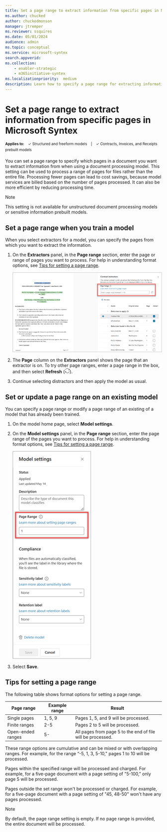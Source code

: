 ```yaml
---
title: Set a page range to extract information from specific pages in Microsoft Syntex
ms.author: chucked
author: chuckedmonson
manager: jtremper
ms.reviewer: ssquires
ms.date: 05/01/2024
audience: admin
ms.topic: conceptual
ms.service: microsoft-syntex
search.appverid: 
ms.collection: 
    - enabler-strategic
    - m365initiative-syntex
ms.localizationpriority:  medium
description: Learn how to specify a page range for extracting information from documents in a SharePoint document library with Microsoft Syntex.
---
```


# Set a page range to extract information from specific pages in Microsoft Syntex

<sup>**Applies to:**  &ensp; &#10003; Structured and freeform models &ensp; | &ensp; &#10003; Contracts, Invoices, and Receipts prebuilt models</sup>

You can set a page range to specify which pages in a document you want to extract information from when using a document processing model. This setting can be used to process a range of pages for files rather than the entire file. Processing fewer pages can lead to cost savings, because model services are billed based on the number of pages processed. It can also be more efficient by reducing processing time.

> [!NOTE]
> This setting is not available for unstructured document processing models or sensitive information prebuilt models.

## Set a page range when you train a model

When you select extractors for a model, you can specify the pages from which you want to extract the information.

1. On the **Extractors** panel, in the **Page range** section, enter the page or range of pages you want to process. For help in understanding format options, see [Tips for setting a page range](#tips-for-setting-a-page-range).

    ![Screenshot of the Extractors panel showing the Page range option.](../media/content-understanding/page-range-extractors-panel.png)

2. The **Page** column on the **Extractors** panel shows the page that an extractor is on. To try other page ranges, enter a page range in the box, and then select **Refresh** (![Screenshot of the Refresh icon.](../media/content-understanding/refresh-icon.png)).

3. Continue selecting distractors and then apply the model as usual.

## Set or update a page range on an existing model

You can specify a page range or modify a page range of an existing of a model that has already been trained.

1. On the model home page, select **Model settings**.

2. On the **Model settings** panel, in the **Page range** section, enter the page range of the pages you want to process. For help in understanding format options, see [Tips for setting a page range](#tips-for-setting-a-page-range).

    ![Screenshot of the Model settings panel showing the Page range option.](../media/content-understanding/page-range-model-settings.png)

3. Select **Save**.

## Tips for setting a page range

The following table shows format options for setting a page range.

|Page range  |Example range  |Result  |
|---------|---------|---------|
|Single pages    | 1, 5, 9        | Pages 1, 5, and 9 will be processed.  |
|Finite ranges     | 2-5       | Pages 2 to 5 will be processed.  |
|Open-ended ranges    | 5-      | All pages from page 5 to the end of file will be processed.        |

These range options are cumulative and can be mixed or with overlapping ranges. For example, for the range “-5, 1, 3, 5-10," pages 1 to 10 will be processed.

Pages within the specified range will be processed and charged. For example, for a five-page document with a page setting of "5-100," only page 5 will be processed.

Pages outside the set range won't be processed or charged. For example, for a five-page document with a page setting of "45, 48-50" won't have any pages processed.

> [!NOTE]
> By default, the page range setting is empty. If no page range is provided, the entire document will be processed.

<!---
## See whether a model has a page range set

To see if a model has a range set on it, 



    > [!NOTE]
    > By default, the page range setting is empty. If no page range is provided, the entire document will be processed.

    |Page range  |Example range  |Result  |
    |---------|---------|---------|
    |Single pages    | "1, 5, 9"        | Pages 1, 5, and 9 will be processed.  |
    |Finite ranges     | “2-5”       | Pages 2 to 5 will be processed.  |
    |Open-ended ranges    | "5-"      | All pages from page 5 to the end of file will be processed.        |

    These range options are cumulative and can be mixed or with overlapping ranges. For example, for the range “-5, 1, 3, 5-10," pages 1 to 10 will be processed.

    Pages within the specified range will be processed and charged. For example, for a five-page document with a page setting of "5-100," only page 5 will be processed.

    Pages outside the set range won't be processed or charged. For example, for a five-page document with a page setting of "45, 48-50" won't have any pages processed.
--->